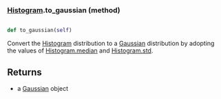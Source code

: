### [Histogram](Histogram.md).to_gaussian (method)


```py

def to_gaussian(self)

```



Convert the [Histogram](Histogram.md) distribution to a [Gaussian](Gaussian.md) distribution by
adopting the values of [Histogram.median](Histogram.median.md) and [Histogram.std](Histogram.std.md).

Returns
--------
* a [Gaussian](Gaussian.md) object

